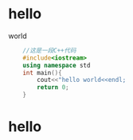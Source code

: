 # hello
world
```C++
    //这是一段C++代码
    #include<iostream>
    using namespace std
    int main(){
        cout<<"hello world<<endl;
        return 0;
    }
```
# hello